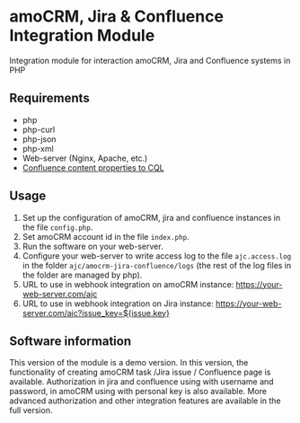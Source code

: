 # amoCRM, Jira & Confluence Integration Module
Integration module for interaction amoCRM, Jira and Confluence systems in PHP

## Requirements
- php
- php-curl
- php-json
- php-xml
- Web-server (Nginx, Apache, etc.)
- [Confluence content properties to CQL](/../../../confluence-cql-properties)

## Usage
1. Set up the configuration of amoCRM, jira and confluence instances in the file `config.php`.
2. Set amoCRM account id in the file `index.php`.
3. Run the software on your web-server.
4. Configure your web-server to write access log to the file `ajc.access.log` in the folder `ajc/amocrm-jira-confluence/logs` (the rest of the log files in the folder are managed by php).
5. URL to use in webhook integration on amoCRM instance: https://your-web-server.com/ajc
6. URL to use in webhook integration on Jira instance: https://your-web-server.com/ajc?issue_key=${issue.key}

## Software information
This version of the module is a demo version. In this version, the functionality of creating amoCRM task /Jira issue / Confluence page is available. Authorization in jira and confluence using with username and password, in amoCRM using with personal key is also available. More advanced authorization and other integration features are available in the full version.
